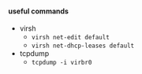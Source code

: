 
#### useful commands

* virsh
  * `virsh net-edit default`
  * `virsh net-dhcp-leases default`
* tcpdump
  * `tcpdump -i virbr0`
